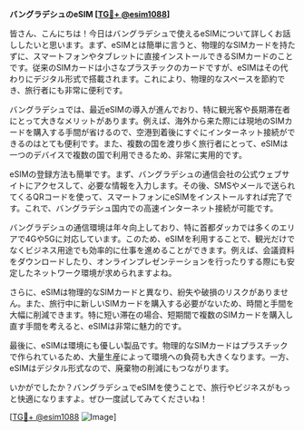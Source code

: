 **バングラデシュのeSIM [[TG💪+ @esim1088](https://t.me/s/esim1088)]**

皆さん、こんにちは！今日はバングラデシュで使えるeSIMについて詳しくお話ししたいと思います。まず、eSIMとは簡単に言うと、物理的なSIMカードを持たずに、スマートフォンやタブレットに直接インストールできるSIMカードのことです。従来のSIMカードは小さなプラスチックのカードですが、eSIMはその代わりにデジタル形式で搭載されます。これにより、物理的なスペースを節約でき、旅行者にも非常に便利です。

バングラデシュでは、最近eSIMの導入が進んでおり、特に観光客や長期滞在者にとって大きなメリットがあります。例えば、海外から来た際には現地のSIMカードを購入する手間が省けるので、空港到着後にすぐにインターネット接続ができるのはとても便利です。また、複数の国を渡り歩く旅行者にとって、eSIMは一つのデバイスで複数の国で利用できるため、非常に実用的です。

eSIMの登録方法も簡単です。まず、バングラデシュの通信会社の公式ウェブサイトにアクセスして、必要な情報を入力します。その後、SMSやメールで送られてくるQRコードを使って、スマートフォンにeSIMをインストールすれば完了です。これで、バングラデシュ国内での高速インターネット接続が可能です。

バングラデシュの通信環境は年々向上しており、特に首都ダッカでは多くのエリアで4Gや5Gに対応しています。このため、eSIMを利用することで、観光だけでなくビジネス用途でも効率的に仕事を進めることができます。例えば、会議資料をダウンロードしたり、オンラインプレゼンテーションを行ったりする際にも安定したネットワーク環境が求められますよね。

さらに、eSIMは物理的なSIMカードと異なり、紛失や破損のリスクがありません。また、旅行中に新しいSIMカードを購入する必要がないため、時間と手間を大幅に削減できます。特に短い滞在の場合、短期間で複数のSIMカードを購入し直す手間を考えると、eSIMは非常に魅力的です。

最後に、eSIMは環境にも優しい製品です。物理的なSIMカードはプラスチックで作られているため、大量生産によって環境への負荷も大きくなります。一方、eSIMはデジタル形式なので、廃棄物の削減にもつながります。

いかがでしたか？バングラデシュでeSIMを使うことで、旅行やビジネスがもっと快適になりますよ。ぜひ一度試してみてくださいね！

[[TG💪+ @esim1088](https://t.me/s/esim1088) ![Image](https://i.postimg.cc/Y0z9fWf4/image.png)]